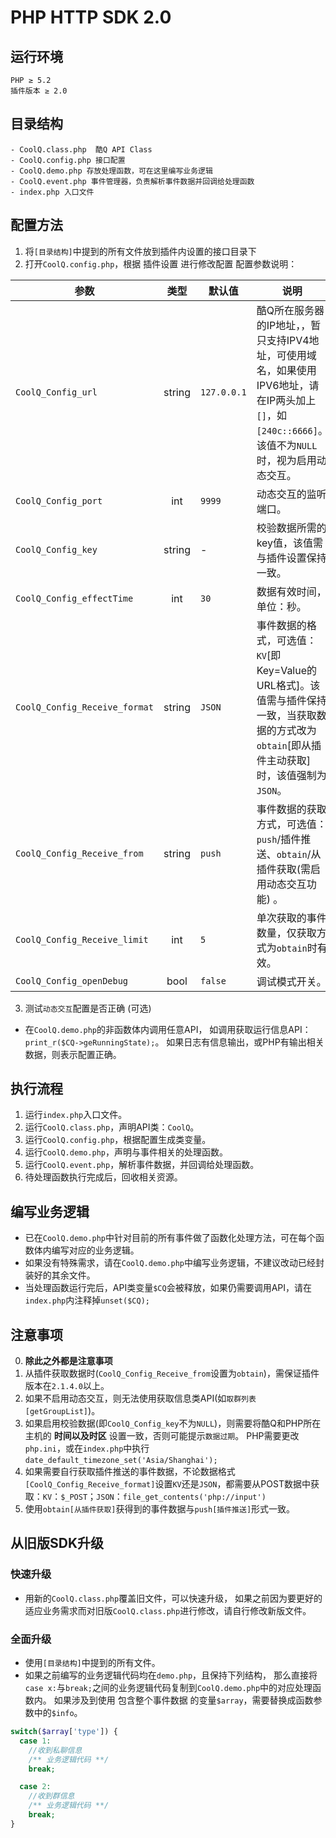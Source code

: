 # PHP HTTP SDK 2.0

运行环境
---
```
PHP ≥ 5.2
插件版本 ≥ 2.0
```
目录结构
---
```
- CoolQ.class.php  酷Q API Class
- CoolQ.config.php 接口配置
- CoolQ.demo.php 存放处理函数，可在这里编写业务逻辑
- CoolQ.event.php 事件管理器，负责解析事件数据并回调给处理函数
- index.php 入口文件
```
配置方法
---
1. 将`[目录结构]`中提到的所有文件放到插件内设置的接口目录下
2. 打开```CoolQ.config.php```，根据 插件设置 进行修改配置
 配置参数说明：

 |  参数 |  类型  |  默认值  |  说明  |
 | --- | :-: | --- | --- |
 |  `CoolQ_Config_url`  |  string  |  `127.0.0.1`  |  酷Q所在服务器的IP地址，，暂只支持IPV4地址，可使用域名，如果使用IPV6地址，请在IP两头加上`[]`，如`[240c::6666]`。该值不为`NULL`时，视为启用动态交互。 |
 |  `CoolQ_Config_port`  |  int  |  `9999`  |  动态交互的监听端口。  |
 |  `CoolQ_Config_key`  |  string  |  -  |  校验数据所需的key值，该值需与插件设置保持一致。  |
 |  `CoolQ_Config_effectTime`  |  int  |  `30`  |  数据有效时间，单位：秒。  |
 |  `CoolQ_Config_Receive_format`  |  string  |  `JSON`  |  事件数据的格式，可选值：`KV`[即Key=Value的URL格式]。该值需与插件保持一致，当获取数据的方式改为`obtain`[即从插件主动获取]时，该值强制为`JSON`。  |
 |  `CoolQ_Config_Receive_from`  |  string  |  `push`  |  事件数据的获取方式，可选值：`push`/插件推送、`obtain`/从插件获取(需启用动态交互功能) 。 |
 |  `CoolQ_Config_Receive_limit`  |  int  |  `5`  |  单次获取的事件数量，仅获取方式为`obtain`时有效。  |
 |  `CoolQ_Config_openDebug`  |  bool  |  `false`  |  调试模式开关。  |
3. 测试`动态交互`配置是否正确 (可选)
* 在`CoolQ.demo.php`的非函数体内调用任意API，
如调用获取运行信息API：`print_r($CQ->geRunningState);`。
如果日志有信息输出，或PHP有输出相关数据，则表示配置正确。

执行流程
---
1. 运行`index.php`入口文件。
2. 运行`CoolQ.class.php`，声明API类：`CoolQ`。
3. 运行`CoolQ.config.php`，根据配置生成类变量。
3. 运行`CoolQ.demo.php`，声明与事件相关的处理函数。
4. 运行`CoolQ.event.php`，解析事件数据，并回调给处理函数。
5. 待处理函数执行完成后，回收相关资源。

编写业务逻辑
---
* 已在`CoolQ.demo.php`中针对目前的所有事件做了函数化处理方法，可在每个函数体内编写对应的业务逻辑。
* 如果没有特殊需求，请在`CoolQ.demo.php`中编写业务逻辑，不建议改动已经封装好的其余文件。
* 当处理函数运行完后，API类变量`$CQ`会被释放，如果仍需要调用API，请在`index.php`内注释掉`unset($CQ);`

注意事项
---
0. **除此之外都是注意事项**
1. 从插件获取数据时(`CoolQ_Config_Receive_from`设置为`obtain`)，需保证插件版本在`2.1.4.0`以上。
2. 如果不启用动态交互，则无法使用获取信息类API(如`取群列表[getGroupList]`)。
3. 如果启用校验数据(即`CoolQ_Config_key`不为`NULL`)，则需要将酷Q和PHP所在主机的 **时间以及时区** 设置一致，否则可能提示`数据过期`。
PHP需要更改`php.ini`，或在`index.php`中执行`date_default_timezone_set('Asia/Shanghai');`
4. 如果需要自行获取插件推送的事件数据，不论数据格式`[CoolQ_Config_Receive_format]`设置`KV`还是`JSON`，都需要从POST数据中获取：`KV`：`$_POST`；`JSON`：`file_get_contents('php://input')`
5. 使用`obtain[从插件获取]`获得到的事件数据与`push[插件推送]`形式一致。

从旧版SDK升级
---
### 快速升级
* 用新的`CoolQ.class.php`覆盖旧文件，可以快速升级，
 如果之前因为要更好的适应业务需求而对旧版`CoolQ.class.php`进行修改，请自行修改新版文件。

### 全面升级
* 使用`[目录结构]`中提到的所有文件。
* 如果之前编写的业务逻辑代码均在`demo.php`，且保持下列结构，
 那么直接将`case x:`与`break;`之间的业务逻辑代码复制到`CoolQ.demo.php`中的对应处理函数内。
 如果涉及到使用 包含整个事件数据 的变量`$array`，需要替换成函数参数中的`$info`。
```PHP
switch($array['type']) {
  case 1:
    //收到私聊信息
    /** 业务逻辑代码 **/ 
    break;

  case 2:
    //收到群信息
    /** 业务逻辑代码 **/ 
    break;
}
```
